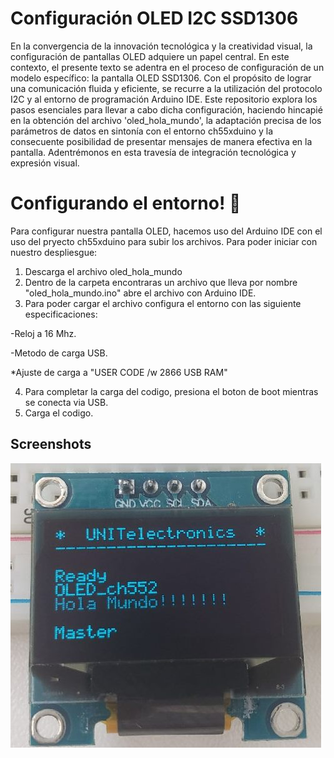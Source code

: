 
# Configuración  OLED I2C SSD1306
En la convergencia de la innovación tecnológica y la creatividad visual, la configuración de pantallas OLED adquiere un papel central. En este contexto, el presente texto se adentra en el proceso de configuración de un modelo específico: la pantalla OLED SSD1306. Con el propósito de lograr una comunicación fluida y eficiente, se recurre a la utilización del protocolo I2C y al entorno de programación Arduino IDE. Este repositorio explora los pasos esenciales para llevar a cabo dicha configuración, haciendo hincapié en la obtención del archivo 'oled_hola_mundo', la adaptación precisa de los parámetros de datos en sintonía con el entorno ch55xduino y la consecuente posibilidad de presentar mensajes de manera efectiva en la pantalla. Adentrémonos en esta travesía de integración tecnológica y expresión visual.
# Configurando el entorno! 👋
Para configurar nuestra pantalla OLED, hacemos uso del Arduino IDE con el uso del pryecto ch55xduino para subir los archivos.
Para poder iniciar con nuestro despliesgue:

1. Descarga el archivo oled_hola_mundo
2. Dentro de la carpeta encontraras un archivo que lleva por nombre "oled_hola_mundo.ino" abre el archivo con Arduino IDE.
3. Para poder cargar el archivo configura el entorno con las siguiente especificaciones:

-Reloj a 16 Mhz.

-Metodo de carga USB.

*Ajuste de carga a "USER CODE /w 2866 USB RAM"

4. Para completar la carga del codigo, presiona el boton de boot mientras se conecta via USB. 
5. Carga el codigo. 



## Screenshots

![imaget](./img/oled.jpg)

